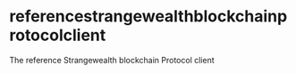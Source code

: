 # referencestrangewealthblockchainprotocolclient
The reference Strangewealth blockchain Protocol client
